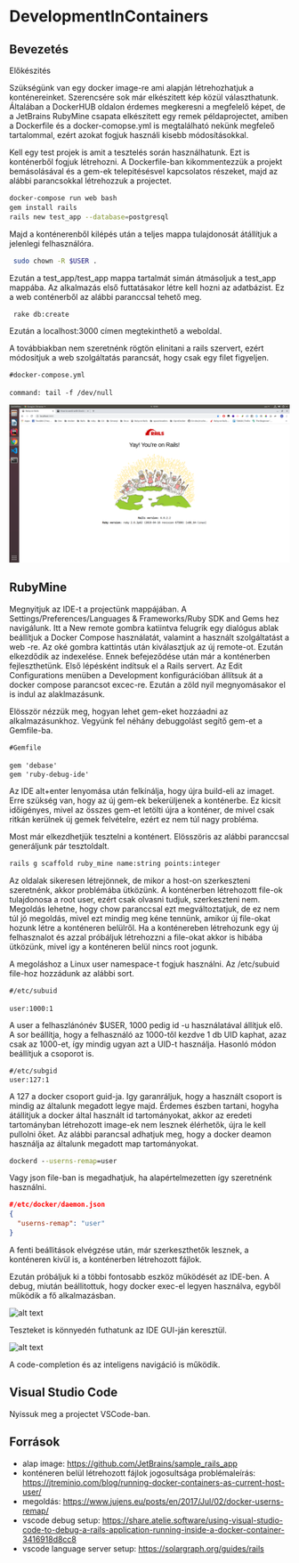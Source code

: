 # DevelopmentInContainers
## Bevezetés 

Előkészités

Szükségünk van egy docker image-re ami alapján létrehozhatjuk a konténereinket. Szerencsére sok már elkészitett kép közül választhatunk. Általában a DockerHUB oldalon érdemes megkeresni a megfelelő képet, de a JetBrains RubyMine csapata elkészitett egy remek példaprojectet, amiben a Dockerfile és a docker-comopse.yml is megtalálható nekünk megfeleő tartalommal, ezért azokat fogjuk használi kisebb módosításokkal.

Kell egy test projek is amit a tesztelés során használhatunk. Ezt is konténerből fogjuk létrehozni. A Dockerfile-ban kikommentezzük a projekt bemásolásával és a gem-ek telepitésésvel kapcsolatos részeket, majd az alábbi parancsokkal létrehozzuk a projectet. 

```sh
docker-compose run web bash
gem install rails 
rails new test_app --database=postgresql

```

Majd a konténerenből kilépés után a teljes mappa tulajdonosát átállítjuk a jelenlegi felhasználóra.

```sh
 sudo chown -R $USER .
```
Ezután a test_app/test_app mappa tartalmát simán átmásoljuk a test_app mappába. 
Az alkalmazás első futtatásakor létre kell hozni az adatbázist. Ez a web conténerből az alábbi paranccsal tehető meg.

```sh
 rake db:create
```

Ezután a localhost:3000 címen megtekinthető a weboldal.

A továbbiakban nem szeretnénk rögtön elinitani a rails szervert, ezért módositjuk a web szolgáltatás parancsát, hogy csak egy filet figyeljen.

```docker-compose
#docker-compose.yml

command: tail -f /dev/null
```

![alt text](images/start.png "Image")

## RubyMine
Megnyitjuk az IDE-t a projectünk mappájában. A Settings/Preferences/Languages & Frameworks/Ruby SDK and Gems
hez navigálunk. Itt a New remote gombra katiintva felugrik egy dialógus ablak beállítjuk a Docker Compose használatát, valamint a használt szolgáltatást a web -re. Az oké gombra kattintás után kiválasztjuk az új remote-ot. Ezután elkezdődik az indexelése. Ennek befejeződése után már a konténerben fejleszthetünk. Első lépésként indítsuk el a Rails servert. Az Edit Configurations menüben a Development konfigurációban állítsuk át a docker compose parancsot excec-re. Ezután a zöld nyil megnyomásakor el is indul az alaklmazásunk.

Elösször nézzük meg, hogyan lehet gem-eket hozzáadni az alkalmazásunkhoz. Vegyünk fel néhány debuggolást segítő gem-et a Gemfile-ba.

```Gemfile
#Gemfile

gem 'debase'
gem 'ruby-debug-ide'
```  
Az IDE alt+enter lenyomása után felkínálja, hogy újra build-eli az imaget. Erre szükség van, hogy az új gem-ek bekerüljenek a konténerbe. Ez kicsit időigényes, mivel az összes gem-et letölti újra a konténer, de mivel csak ritkán kerülnek új gemek felvételre, ezért ez nem túl nagy probléma.

Most már elkezdhetjük tesztelni a konténert. Elösszöris az alábbi paranccsal generáljunk pár tesztoldalt.

```sh
rails g scaffold ruby_mine name:string points:integer
```

Az oldalak sikeresen létrejönnek, de mikor a host-on szerkeszteni szeretnénk, akkor problémába ütközünk. A konténerben létrehozott file-ok tulajdonosa a root user, ezért csak olvasni tudjuk, szerkeszteni nem. Megoldás lehetne, hogy chow paranccsal ezt megváltoztatjuk, de ez nem túl jó megoldás, mivel ezt mindig meg kéne tennünk, amikor új file-okat hozunk létre a konténeren belülről. Ha a konténereben létrehozunk egy új felhasznalot és azzal próbáljuk létrehozzni a file-okat akkor is hibába ütközünk, mivel igy a konténeren belül nincs root jogunk. 

A megoláshoz a Linux user namespace-t fogjuk használni. Az /etc/subuid file-hoz hozzádunk az alábbi sort.

```
#/etc/subuid

user:1000:1
```
A user a felhaszlánónév $USER, 1000 pedig id -u használatával állítjuk elő. A sor beállítja, hogy a felhasználó az 1000-től kezdve 1 db UID kaphat, azaz csak az 1000-et, így mindig ugyan azt a UID-t használja. Hasonló módon beállítjuk a csoporot is.

```
#/etc/subgid
user:127:1
```

A 127 a docker csoport guid-ja. Igy garanráljuk, hogy a használt csoport is mindig az általunk megadott legye majd. Érdemes észben tartani, hogyha átállitjuk a docker által használt id tartományokat, akkor az eredeti tartományban létrehozott image-ek nem lesznek élérhetők, újra le kell pullolni őket. Az alábbi parancsal adhatjuk meg, hogy a docker deamon használja az általunk megadott map tartományokat.

```cmd
dockerd --userns-remap=user
```

Vagy json file-ban is megadhatjuk, ha alapértelmezetten így szeretnénk használni.

```json
#/etc/docker/daemon.json
{
  "userns-remap": "user"
}
```
A fenti beállitások elvégzése után, már szerkeszthetők lesznek, a konténeren kivül is, a konténerben létrehozott fájlok.

Ezután próbáljuk ki a többi fontosabb eszköz működését az IDE-ben. A debug, miután beállitottuk, hogy docker exec-el legyen használva, egyből működik a fő alkalmazásban.

![alt text](images/mines_debug.png "Image")

Teszteket is könnyedén futhatunk az IDE GUI-ján keresztül.

![alt text](images/test.png "Image")

A code-completion és az inteligens navigáció is működik.

## Visual Studio Code

Nyissuk meg a projectet VSCode-ban. 

## Források
- alap image: https://github.com/JetBrains/sample_rails_app
- konténeren belül létrehozott fájlok jogosultsága problémaleírás: https://jtreminio.com/blog/running-docker-containers-as-current-host-user/
- megoldás: https://www.jujens.eu/posts/en/2017/Jul/02/docker-userns-remap/
- vscode debug setup: https://share.atelie.software/using-visual-studio-code-to-debug-a-rails-application-running-inside-a-docker-container-3416918d8cc8
- vscode language server setup: https://solargraph.org/guides/rails